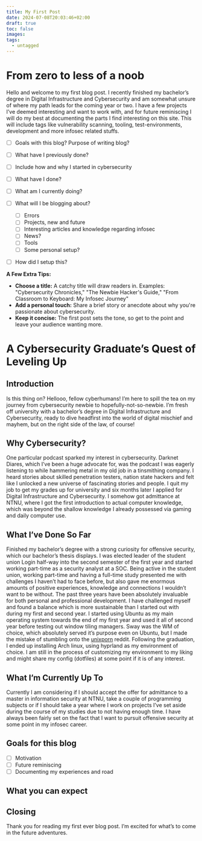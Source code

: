```yaml
---
title: My First Post
date: 2024-07-08T20:03:46+02:00
draft: true
toc: false
images: 
tags:
  - untagged
---
```

# From zero to less of a noob

Hello and welcome to my first blog post. I recently finished my bachelor’s degree in Digital Infrastructure and Cybersecurity and am somewhat unsure of where my path leads for the coming year or two. I have a few projects I’ve deemed interesting and want to work with, and for future reminiscing I will do my best at documenting the parts I find interesting on this site. This will include tags like vulnerability scanning, tooling, test-environments, development and more infosec related stuffs. 


- [ ] Goals with this blog? Purpose of writing blog?
- [ ] What have I previously done?
- [ ] Include how and why I started in cybersecurity
- [ ] What have I done?
- [ ] What am I currently doing?
- [ ] What will I be blogging about? 
	- [ ] Errors
	- [ ] Projects, new and future
	- [ ] Interesting articles and knowledge regarding infosec
	- [ ] News? 
	- [ ] Tools
	- [ ] Some personal setup?
- [ ] How did I setup this? 


**A Few Extra Tips:**

- **Choose a title:** A catchy title will draw readers in. Examples: "Cybersecurity Chronicles," "The Newbie Hacker's Guide," "From Classroom to Keyboard: My Infosec Journey"
- **Add a personal touch:** Share a brief story or anecdote about why you're passionate about cybersecurity.
- **Keep it concise:** The first post sets the tone, so get to the point and leave your audience wanting more.


# A Cybersecurity Graduate’s Quest of Leveling Up 

## Introduction

Is this thing on? Hellooo, fellow cyberhumans! I’m here to spill the tea on my journey from cybersecurity newbie to hopefully-not-so-newbie. I’m fresh off university with a bachelor’s degree in Digital Infrastructure and Cybersecurity, ready to dive headfirst into the world of digital mischief and mayhem, but on the right side of the law, of course!

## Why Cybersecurity?
One particular podcast sparked my interest in cybersecurity. Darknet Diares, which I’ve been a huge advocate for, was the podcast I was eagerly listening to while hammering metal in my old job in a tinsmithing company. I heard stories about skilled penetration testers, nation state hackers and felt like I unlocked a new universe of fascinating stories and people. I quit my job to get my grades up for university and six months later I applied for Digital Infrastructure and Cybersecurity. I somehow got admittance at NTNU, where I got the first introduction to actual computer knowledge, which was beyond the shallow knowledge I already possessed via gaming and daily computer use.

## What I’ve Done So Far
Finished my bachelor’s degree with a strong curiosity for offensive security, which our bachelor’s thesis displays. I was elected leader of the student union Login half-way into the second semester of the first year and started working part-time as a security analyst at a SOC. Being active in the student union, working part-time and having a full-time study presented me with challenges I haven’t had to face before, but also gave me enormous amounts of positive experiences, knowledge and connections I wouldn’t want to be without. 
The past three years have been absolutely invaluable for both personal and professional development. I have challenged myself and found a balance which is more sustainable than I started out with during my first and second year. I started using Ubuntu as my main operating system towards the end of my first year and used it all of second year before testing out window tiling managers. Sway was the WM of choice, which absolutely served it’s purpose even on Ubuntu, but I made the mistake of stumbling onto the [unixporn](https://www.reddit.com/r/unixporn/) reddit. Following the graduation, I ended up installing Arch linux, using hyprland as my environment of choice. I am still in the process of customizing my environment to my liking and might share my config (dotfiles) at some point if it is of any interest. 

## What I’m Currently Up To
Currently I am considering if I should accept the offer for admittance to a master in information security at NTNU, take a couple of programming subjects or if I should take a year where I work on projects I’ve set aside during the course of my studies due to not having enough time. I have always been fairly set on the fact that I want to pursuit offensive security at some point in my infosec career. 

## Goals for this blog
- [ ] Motivation
- [ ] Future reminiscing
- [ ] Documenting my experiences and road

## What you can expect

## Closing
Thank you for reading my first ever blog post. I’m excited for what’s to come in the future adventures. 